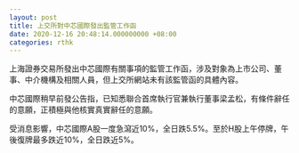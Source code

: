 ```yaml
---
layout: post
title: 上交所對中芯國際發出監管工作函
date: 2020-12-16 20:48:14.000000000 +08:00
categories: rthk
---
```


上海證券交易所發出中芯國際有關事項的監管工作函，涉及對象為上市公司、董事、中介機構及相關人員，但上交所網站未有該監管函的具體內容。

中芯國際稍早前發公告指，已知悉聯合首席執行官兼執行董事梁孟松，有條件辭任的意願，正積極與他核實真實辭任的意願。

受消息影響，中芯國際A股一度急瀉近10%，全日跌5.5%。至於H股上午停牌，午後復牌最多跌近10%，全日跌近5%。
